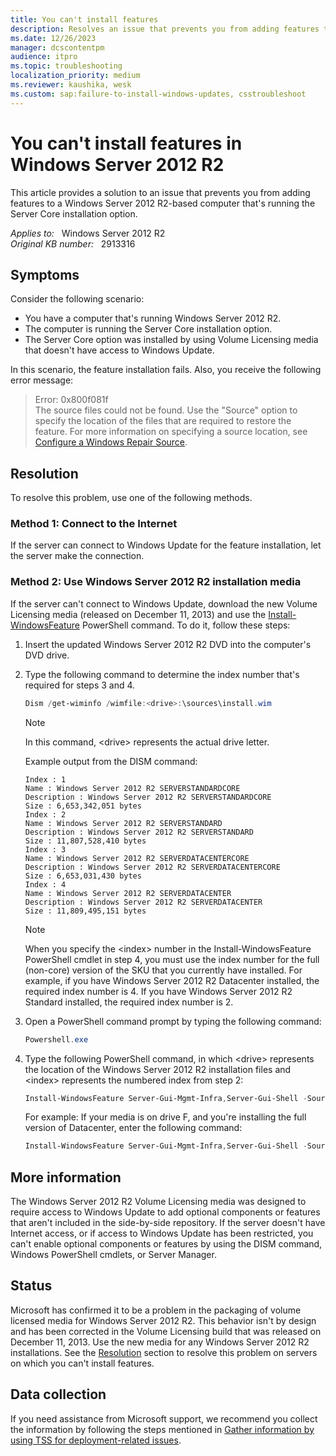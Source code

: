 ```yaml
---
title: You can't install features
description: Resolves an issue that prevents you from adding features to a Windows Server 2012 R2-based computer that's running the Server Core installation option. This problem occurs if the server doesn't have Internet access or access to Windows Update.
ms.date: 12/26/2023
manager: dcscontentpm
audience: itpro
ms.topic: troubleshooting
localization_priority: medium
ms.reviewer: kaushika, wesk
ms.custom: sap:failure-to-install-windows-updates, csstroubleshoot
---
```

# You can't install features in Windows Server 2012 R2

This article provides a solution to an issue that prevents you from adding features to a Windows Server 2012 R2-based computer that's running the Server Core installation option.

_Applies to:_ &nbsp; Windows Server 2012 R2  
_Original KB number:_ &nbsp; 2913316

## Symptoms

Consider the following scenario:

- You have a computer that's running Windows Server 2012 R2.
- The computer is running the Server Core installation option.
- The Server Core option was installed by using Volume Licensing media that doesn't have access to Windows Update.

In this scenario, the feature installation fails. Also, you receive the following error message:

> Error: 0x800f081f  
The source files could not be found.
Use the "Source" option to specify the location of the files that are required to restore the feature. For more information
on specifying a source location, see [Configure a Windows Repair Source](https://go.microsoft.com/fwlink/?LinkId=243077).

## Resolution

To resolve this problem, use one of the following methods.

### Method 1: Connect to the Internet

­If the server can connect to Windows Update for the feature installation, let the server make the connection.

### Method 2: Use Windows Server 2012 R2 installation media

If the server can't connect to Windows Update, download the new Volume Licensing media (released on December 11, 2013) and use the [Install-WindowsFeature](/powershell/module/servermanager/install-windowsfeature?view=winserver2012r2-ps&preserve-view=true) PowerShell command. To do it, follow these steps:

1. Insert the updated Windows Server 2012 R2 DVD into the computer's DVD drive.

2. Type the following command to determine the index number that's required for steps 3 and 4.

    ```powershell
    Dism /get-wiminfo /wimfile:<drive>:\sources\install.wim
    ```

    > [!NOTE]
    > In this command, \<drive> represents the actual drive letter.

    Example output from the DISM command:

    ```console
    Index : 1
    Name : Windows Server 2012 R2 SERVERSTANDARDCORE
    Description : Windows Server 2012 R2 SERVERSTANDARDCORE
    Size : 6,653,342,051 bytes
    Index : 2
    Name : Windows Server 2012 R2 SERVERSTANDARD
    Description : Windows Server 2012 R2 SERVERSTANDARD
    Size : 11,807,528,410 bytes
    Index : 3
    Name : Windows Server 2012 R2 SERVERDATACENTERCORE
    Description : Windows Server 2012 R2 SERVERDATACENTERCORE
    Size : 6,653,031,430 bytes
    Index : 4
    Name : Windows Server 2012 R2 SERVERDATACENTER
    Description : Windows Server 2012 R2 SERVERDATACENTER
    Size : 11,809,495,151 bytes
    ```

    > [!NOTE]
    > When you specify the \<index> number in the Install-WindowsFeature PowerShell cmdlet in step 4, you must use the index number for the full (non-core) version of the SKU that you currently have installed. For example, if you have Windows Server 2012 R2 Datacenter installed, the required index number is 4. If you have Windows Server 2012 R2 Standard installed, the required index number is 2.
3. Open a PowerShell command prompt by typing the following command:

    ```Powershell
    Powershell.exe
    ```

4. Type the following PowerShell command, in which \<drive> represents the location of the Windows Server 2012 R2 installation files and \<index> represents the numbered index from step 2:

    ```Powershell
    Install-WindowsFeature Server-Gui-Mgmt-Infra,Server-Gui-Shell -Source wim:<drive>:\sources\install.wim:<index>
    ```

    For example: If your media is on drive F, and you're installing the full version of Datacenter, enter the following command:

    ```Powershell
    Install-WindowsFeature Server-Gui-Mgmt-Infra,Server-Gui-Shell -Source wim:f:\sources\install.wim:4
    ```

## More information

The Windows Server 2012 R2 Volume Licensing media was designed to require access to Windows Update to add optional components or features that aren't included in the side-by-side repository. If the server doesn't have Internet access, or if access to Windows Update has been restricted, you can't enable optional components or features by using the DISM command, Windows PowerShell cmdlets, or Server Manager.

## Status

Microsoft has confirmed it to be a problem in the packaging of volume licensed media for Windows Server 2012 R2. This behavior isn't by design and has been corrected in the Volume Licensing build that was released on December 11, 2013. Use the new media for any Windows Server 2012 R2 installations. See the [Resolution](#resolution) section to resolve this problem on servers on which you can't install features.

## Data collection

If you need assistance from Microsoft support, we recommend you collect the information by following the steps mentioned in [Gather information by using TSS for deployment-related issues](../../windows-client/windows-troubleshooters/gather-information-using-tss-deployment.md).
